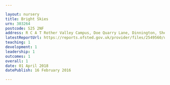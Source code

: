 ```yaml
---

layout: nursery
title: Bright Skies
urn: 303264
postcode: S25 2NF
address: R C A T Rother Valley Campus, Doe Quarry Lane, Dinnington, Sheffield, S25 2NF
latestReportUrl: https://reports.ofsted.gov.uk/provider/files/2549560/urn/303264.pdf
teaching: 1
development: 1
leadership: 1
outcomes: 1
overall: 1
date: 01 April 2018 
datePublish: 16 February 2016

---
```

